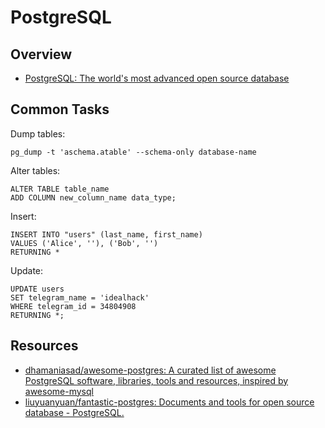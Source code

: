 # PostgreSQL

## Overview

- [PostgreSQL: The world's most advanced open source database](https://www.postgresql.org/)

## Common Tasks

Dump tables:

    pg_dump -t 'aschema.atable' --schema-only database-name

Alter tables:

    ALTER TABLE table_name
    ADD COLUMN new_column_name data_type;

Insert:

    INSERT INTO "users" (last_name, first_name)
    VALUES ('Alice', ''), ('Bob', '')
    RETURNING *

Update:

    UPDATE users
    SET telegram_name = 'idealhack'
    WHERE telegram_id = 34804908
    RETURNING *;

## Resources

- [dhamaniasad/awesome-postgres: A curated list of awesome PostgreSQL software, libraries, tools and resources, inspired by awesome-mysql](https://github.com/dhamaniasad/awesome-postgres)
- [liuyuanyuan/fantastic-postgres: Documents and tools for open source database - PostgreSQL.](https://github.com/liuyuanyuan/fantastic-postgres)
